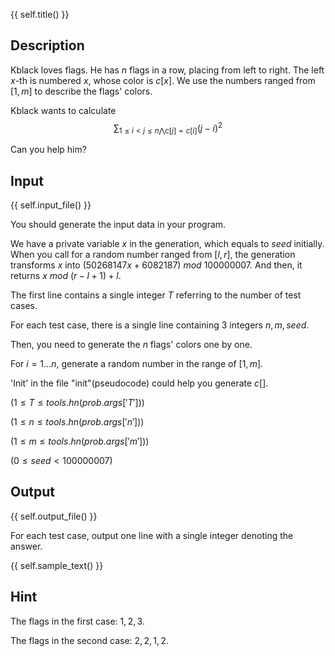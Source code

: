 {{ self.title() }}

## Description

Kblack loves flags. He has $n$ flags in a row, placing from left to right. The left $x$-th is numbered $x$, whose color is $c[x]$. We use the numbers ranged from $[1,m]$ to describe the flags' colors.

Kblack wants to calculate$$\sum_{1\leq i< j\leq n \bigwedge c[j]=c[i]} \left( j-i\right) ^2$$

Can you help him?

## Input

{{ self.input_file() }}

You should generate the input data in your program.

We have a private variable $x$ in the generation, which equals to $seed$ initially. When you call for a random number ranged from $[l,r]$, the generation transforms $x$ into $\left(50268147x+6082187\right)\ mod\ 100000007$. And then, it returns $x\ mod\ \left(r-l+1 \right)+l$.

The first line contains a single integer $T$ referring to the number of test cases.

For each test case, there is a single line containing 3 integers $n,m,seed$.

Then, you need to generate the $n$ flags' colors one by one.

For $i=1\dots n$, generate a random number in the range of $\left[1,m \right]$.

'Init' in the file "init"(pseudocode) could help you generate $c[]$.

$\left(1\leq T\leq {{ tools.hn(prob.args['T']) }} \right)$

$\left(1\leq n\leq {{ tools.hn(prob.args['n']) }} \right)$

$\left(1\leq m\leq {{ tools.hn(prob.args['m']) }} \right)$

$\left(0\leq seed<100000007 \right)$

## Output

{{ self.output_file() }}

For each test case, output one line with a single integer denoting the answer.

{{ self.sample_text() }}

## Hint

The flags in the first case: $1,2,3$.

The flags in the second case: $2,2,1,2$.
